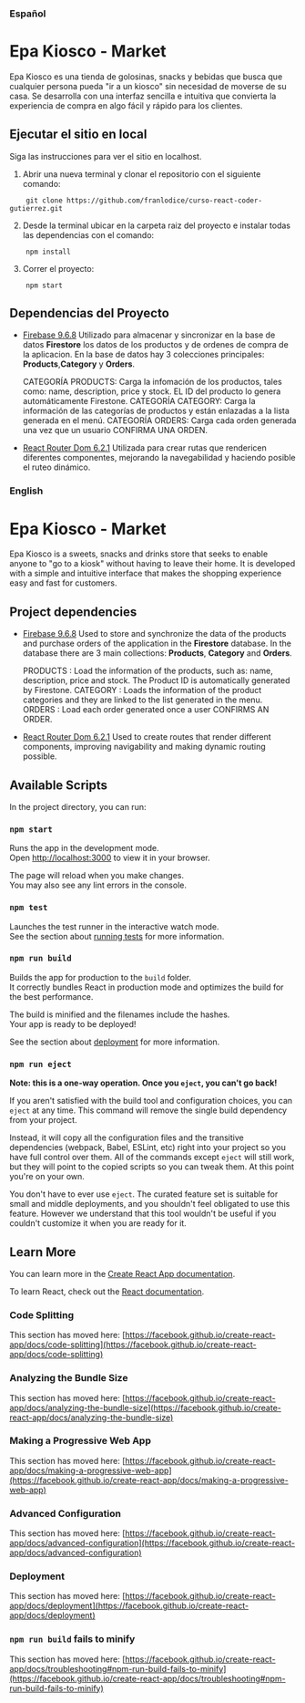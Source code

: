 ### Español ### 

# Epa Kiosco - Market

Epa Kiosco es una tienda de golosinas, snacks y bebidas que busca que cualquier persona pueda "ir a un kiosco" sin necesidad de moverse de su casa. Se desarrolla con una interfaz sencilla e intuitiva que convierta la experiencia de compra en algo fácil y rápido para los clientes.

## Ejecutar el sitio en local

Siga las instrucciones para ver el sitio en localhost.

1. Abrir una nueva terminal y clonar el repositorio con el siguiente comando:
```
    git clone https://github.com/franlodice/curso-react-coder-gutierrez.git
```

2. Desde la terminal ubicar en la carpeta raiz del proyecto e instalar todas las dependencias con el comando:
```
    npm install
```

3. Correr el proyecto:
```
    npm start
```

## Dependencias del Proyecto

* [Firebase 9.6.8](https://firebase.google.com)
Utilizado para almacenar y sincronizar en la base de datos **Firestore** los datos de los productos y de ordenes de compra de la aplicacion. En la base de datos hay 3 colecciones principales: **Products**,**Category** y **Orders**.

    CATEGORÍA PRODUCTS: Carga la infomación de los productos, tales como: name, description, price y stock. EL ID del producto lo genera automáticamente Firestone. 
    CATEGORÍA CATEGORY:  Carga la información de las categorías de productos y están enlazadas a la lista generada en el menú.
    CATEGORÍA ORDERS: Carga cada orden generada una vez que un usuario CONFIRMA UNA ORDEN.  

* [React Router Dom 6.2.1](https://reactrouter.com/docs/en/v6)
Utilizada para crear rutas que rendericen diferentes componentes, mejorando la navegabilidad y haciendo posible el ruteo dinámico.




### English ### 

# Epa Kiosco - Market

Epa Kiosco is a sweets, snacks and drinks store that seeks to enable anyone to "go to a kiosk" without having to leave their home. It is developed with a simple and intuitive interface that makes the shopping experience easy and fast for customers.

## Project dependencies

* [Firebase 9.6.8](https://firebase.google.com)
Used to store and synchronize the data of the products and purchase orders of the application in the **Firestore** database. In the database there are 3 main collections: **Products**, **Category** and **Orders**.

    PRODUCTS : Load the information of the products, such as: name, description, price and stock. The Product ID is automatically generated by Firestone.
    CATEGORY : Loads the information of the product categories and they are linked to the list generated in the menu.
    ORDERS : Load each order generated once a user CONFIRMS AN ORDER.

* [React Router Dom 6.2.1](https://reactrouter.com/docs/en/v6)
Used to create routes that render different components, improving navigability and making dynamic routing possible.


## Available Scripts

In the project directory, you can run:

### `npm start`

Runs the app in the development mode.\
Open [http://localhost:3000](http://localhost:3000) to view it in your browser.

The page will reload when you make changes.\
You may also see any lint errors in the console.

### `npm test`

Launches the test runner in the interactive watch mode.\
See the section about [running tests](https://facebook.github.io/create-react-app/docs/running-tests) for more information.

### `npm run build`

Builds the app for production to the `build` folder.\
It correctly bundles React in production mode and optimizes the build for the best performance.

The build is minified and the filenames include the hashes.\
Your app is ready to be deployed!

See the section about [deployment](https://facebook.github.io/create-react-app/docs/deployment) for more information.

### `npm run eject`

**Note: this is a one-way operation. Once you `eject`, you can't go back!**

If you aren't satisfied with the build tool and configuration choices, you can `eject` at any time. This command will remove the single build dependency from your project.

Instead, it will copy all the configuration files and the transitive dependencies (webpack, Babel, ESLint, etc) right into your project so you have full control over them. All of the commands except `eject` will still work, but they will point to the copied scripts so you can tweak them. At this point you're on your own.

You don't have to ever use `eject`. The curated feature set is suitable for small and middle deployments, and you shouldn't feel obligated to use this feature. However we understand that this tool wouldn't be useful if you couldn't customize it when you are ready for it.

## Learn More

You can learn more in the [Create React App documentation](https://facebook.github.io/create-react-app/docs/getting-started).

To learn React, check out the [React documentation](https://reactjs.org/).

### Code Splitting

This section has moved here: [https://facebook.github.io/create-react-app/docs/code-splitting](https://facebook.github.io/create-react-app/docs/code-splitting)

### Analyzing the Bundle Size

This section has moved here: [https://facebook.github.io/create-react-app/docs/analyzing-the-bundle-size](https://facebook.github.io/create-react-app/docs/analyzing-the-bundle-size)

### Making a Progressive Web App

This section has moved here: [https://facebook.github.io/create-react-app/docs/making-a-progressive-web-app](https://facebook.github.io/create-react-app/docs/making-a-progressive-web-app)

### Advanced Configuration

This section has moved here: [https://facebook.github.io/create-react-app/docs/advanced-configuration](https://facebook.github.io/create-react-app/docs/advanced-configuration)

### Deployment

This section has moved here: [https://facebook.github.io/create-react-app/docs/deployment](https://facebook.github.io/create-react-app/docs/deployment)

### `npm run build` fails to minify

This section has moved here: [https://facebook.github.io/create-react-app/docs/troubleshooting#npm-run-build-fails-to-minify](https://facebook.github.io/create-react-app/docs/troubleshooting#npm-run-build-fails-to-minify)
